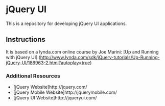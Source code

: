 jQuery UI
=========
This is a repository for developing jQuery UI applications. 

## Instructions
It is based on a lynda.com online course by Joe Marini: [Up and Running with jQuery UI] (http://www.lynda.com/sdk/jQuery-tutorials/Up-Running-jQuery-UI/186963-2.html?autoplay=true) 

### Additional Resources
<ul>
<li>[jQuery Website]http://jquery.com/</li>
<li>[jQuery Mobile Website]http://jquerymobile.com/</li>
<li>[jQuery UI Website]http://jqueryui.com/</li>
</ul>